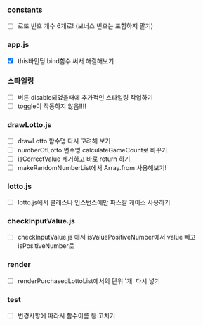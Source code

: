 ### constants

- [ ] 로또 번호 개수 6개로! (보너스 번호는 포함하지 말기)

### app.js

- [x] this바인딩 bind함수 써서 해결해보기

### 스타일링

- [ ] 버튼 disable되었을때에 추가적인 스타일링 작업하기
- [ ] toggle이 작동하지 않음!!!!

### drawLotto.js

- [ ] drawLotto 함수명 다시 고려해 보기
- [ ] numberOfLotto 변수명 calculateGameCount로 바꾸기
- [ ] isCorrectValue 제거하고 바로 return 하기
- [ ] makeRandomNumberList에서 Array.from 사용해보기!

### lotto.js

- [ ] lotto.js에서 클래스나 인스턴스에만 파스칼 케이스 사용하기

### checkInputValue.js

- [ ] checkInputValue.js 에서 isValuePositiveNumber에서 value 빼고 isPositiveNumber로

### render

- [ ] renderPurchasedLottoList에서의 단위 '개' 다시 넣기

### test

- [ ] 변경사항에 따라서 함수이름 등 고치기
